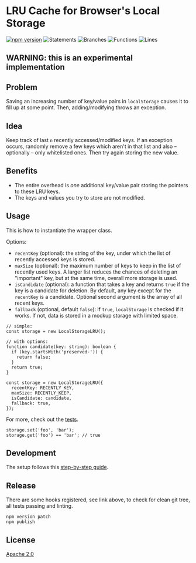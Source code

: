 # LRU Cache for Browser's Local Storage

[![npm version](https://badge.fury.io/js/@cocalc%2Flocal-storage-lru.svg)](https://badge.fury.io/js/@cocalc%2Flocal-storage-lru)
![Statements](https://img.shields.io/badge/statements-82.11%25-yellow.svg?style=flat)
![Branches](https://img.shields.io/badge/branches-87.03%25-yellow.svg?style=flat)
![Functions](https://img.shields.io/badge/functions-96.87%25-brightgreen.svg?style=flat)
![Lines](https://img.shields.io/badge/lines-81.25%25-yellow.svg?style=flat)

## WARNING: this is an experimental implementation

## Problem

Saving an increasing number of key/value pairs in `localStorage` causes it to fill up at some point.
Then, adding/modifying throws an exception.

## Idea

Keep track of last `n` recently accessed/modified keys.
If an exception occurs,
randomly remove a few keys which aren't in that list and also – optionally – only whitelisted ones.
Then try again storing the new value.

## Benefits

- The entire overhead is _one_ additional key/value pair storing the pointers to these LRU keys.
- The keys and values you try to store are not modified.

## Usage

This is how to instantiate the wrapper class.

Options:

- `recentKey` (optional): the string of the key, under which the list of recently accessed keys is stored.
- `maxSize` (optional): the maximum number of keys to keep in the list of recently used keys. A larger list reduces the chances of deleting an "important" key, but at the same time, overall more storage is used.
- `isCandidate` (optional): a function that takes a key and returns `true` if the key is a candidate for deletion. By default, any key except for the `recentKey` is a candidate. Optional second argument is the array of all recent keys.
- `fallback` (optional, default `false`): if `true`, `localStorage` is checked if it works. If not, data is stored in a mockup storage with limited space.

```{javascript}
// simple:
const storage = new LocalStorageLRU();

// with options:
function candidate(key: string): boolean {
  if (key.startsWith('preserved-')) {
    return false;
  }
  return true;
}

const storage = new LocalStorageLRU({
  recentKey: RECENTLY_KEY,
  maxSize: RECENTLY_KEEP,
  isCandidate: candidate,
  fallback: true,
});
```

For more, check out the [tests](__tests__/test-lru.ts).

```{javascript}
storage.set('foo', 'bar');
storage.get('foo') == 'bar'; // true
```

## Development

The setup follows this [step-by-step guide](https://itnext.io/step-by-step-building-and-publishing-an-npm-typescript-package-44fe7164964c).

## Release

There are some hooks registered, see link above, to check for clean git tree, all tests passing and linting.

```{bash}
npm version patch
npm publish
```

## License

[Apache 2.0](https://www.apache.org/licenses/LICENSE-2.0.html)
